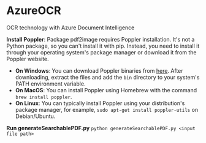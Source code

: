 # AzureOCR
OCR technology with Azure Document Intelligence

 **Install Poppler**: Package pdf2image requires Poppler installation. It's not a Python package, so you can't install it with pip. Instead, you need to install it through your operating system's package manager or download it from the Poppler website.

   - **On Windows**: You can download Poppler binaries from [here](http://blog.alivate.com.au/poppler-windows/). After downloading, extract the files and add the `bin` directory to your system's PATH environment variable.
   - **On MacOS**: You can install Poppler using Homebrew with the command `brew install poppler`.
   - **On Linux**: You can typically install Poppler using your distribution's package manager, for example, `sudo apt-get install poppler-utils` on Debian/Ubuntu.

**Run generateSearchablePDF.py**
`python generateSearchablePDF.py <input file path>`
